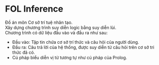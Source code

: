 # FOL Inference<br/>
Đồ án môn Cơ sở trí tuệ nhân tạo.<br/>
Xây dựng chương trình suy diễn logic bằng suy diễn lùi.<br/>
Chương trình có dữ liệu đầu vào và đầu ra như sau:
 - Đầu vào: Tập tin chứa cơ sở trí thức và câu hỏi của người dùng.<br/>
 - Đầu ra: Câu trả lời của hệ thống, được suy diễn từ câu hỏi trên cơ sở tri thức đã có.<br/>
 - Cú pháp biểu diễn vị từ tương tự như cú pháp của Prolog.
